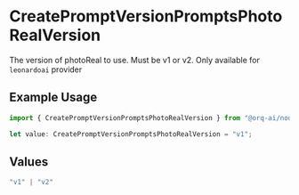 # CreatePromptVersionPromptsPhotoRealVersion

The version of photoReal to use. Must be v1 or v2. Only available for `leonardoai` provider

## Example Usage

```typescript
import { CreatePromptVersionPromptsPhotoRealVersion } from "@orq-ai/node/models/operations";

let value: CreatePromptVersionPromptsPhotoRealVersion = "v1";
```

## Values

```typescript
"v1" | "v2"
```